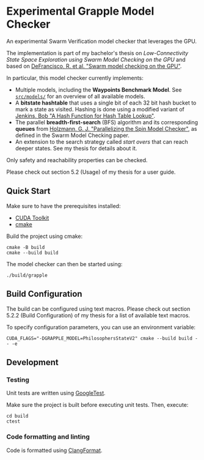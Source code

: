 # Experimental Grapple Model Checker

An experimental Swarm Verification model checker that leverages the GPU.

The implementation is part of my bachelor's thesis on _Low-Connectivity State Space Exploration using Swarm Model Checking on the GPU_ and based on [DeFrancisco, R. et al. "Swarm model checking on the GPU"](https://doi.org/10.1007/s10009-020-00576-x).

In particular, this model checker currently implements:

- Multiple models, including the **Waypoints Benchmark Model**. See [`src/models/`](src/models/README.md) for an overview of all available models.
- A **bitstate hashtable** that uses a single bit of each 32 bit hash bucket to mark a state as visited. Hashing is done using a modified variant of [Jenkins, Bob "A Hash Function for Hash Table Lookup"](http://www.burtleburtle.net/bob/hash/doobs.html).
- The parallel **breadth-first-search** (BFS) algorithm and its corresponding **queues** from [Holzmann, G. J. "Parallelizing the Spin Model Checker"](https://doi.org/10.1007/978-3-642-31759-0_12), as defined in the Swarm Model Checking paper.
- An extension to the search strategy called _start overs_ that can reach deeper states. See my thesis for details about it.

Only safety and reachability properties can be checked.

Please check out section 5.2 (Usage) of my thesis for a user guide.

## Quick Start

Make sure to have the prerequisites installed:

- [CUDA Toolkit](https://docs.nvidia.com/cuda/index.html#installation-guides)
- [cmake](https://cmake.org/)

Build the project using cmake:

```
cmake -B build
cmake --build build
```

The model checker can then be started using:

```
./build/grapple
```

## Build Configuration

The build can be configured using text macros.
Please check out section 5.2.2 (Build Configuration) of my thesis for a list of available text macros.

To specify configuration parameters, you can use an environment variable:

```
CUDA_FLAGS="-DGRAPPLE_MODEL=PhilosophersStateV2" cmake --build build -- -e
```

## Development

### Testing

Unit tests are written using [GoogleTest](https://google.github.io/googletest/).

Make sure the project is built before executing unit tests. Then, execute:

```
cd build
ctest
```

### Code formatting and linting

Code is formatted using [ClangFormat](https://clang.llvm.org/docs/ClangFormat.html).
